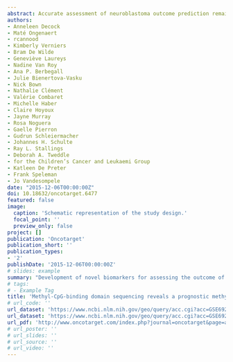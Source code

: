 ```yaml
---
abstract: Accurate assessment of neuroblastoma outcome prediction remains challenging. Therefore, this study aims at establishing novel prognostic tumor DNA methylation biomarkers. In total, 396 low- and high-risk primary tumors were analyzed, of which 87 were profiled using methyl-CpG-binding domain (MBD) sequencing for differential methylation analysis between prognostic patient groups. Subsequently, methylation-specific PCR (MSP) assays were developed for 78 top-ranking differentially methylated regions and tested on two independent cohorts of 132 and 177 samples, respectively. Further, a new statistical framework was used to identify a robust set of MSP assays of which the methylation score (i.e. the percentage of methylated assays) allows accurate outcome prediction. Survival analyses were performed on the individual target level, as well as on the combined multimarker signature. As a result of the differential DNA methylation assessment by MBD sequencing, 58 of the 78 MSP assays were designed in regions previously unexplored in neuroblastoma, and 36 are located in non-promoter or non-coding regions. In total, 5 individual MSP assays (located in CCDC177, NXPH1, lnc-MRPL3-2, lnc-TREX1-1 and one on a region from chromosome 8 with no further annotation) predict event-free survival and 4 additional assays (located in SPRED3, TNFAIP2, NPM2 and CYYR1) also predict overall survival. Furthermore, a robust 58-marker methylation signature predicting overall and event-free survival was established. In conclusion, this study encompasses the largest DNA methylation biomarker study in neuroblastoma so far. We identified and independently validated several novel prognostic biomarkers, as well as a prognostic 58-marker methylation signature.
authors:
- Anneleen Decock
- Maté Ongenaert
- rcannood
- Kimberly Verniers
- Bram De Wilde
- Geneviève Laureys
- Nadine Van Roy
- Ana P. Berbegall
- Julie Bienertova-Vasku
- Nick Bown
- Nathalie Clément
- Valérie Combaret
- Michelle Haber
- Claire Hoyoux
- Jayne Murray
- Rosa Noguera
- Gaelle Pierron
- Gudrun Schleiermacher
- Johannes H. Schulte
- Ray L. Stallings
- Deborah A. Tweddle
- for the Children’s Cancer and Leukaemi Group
- Katleen De Preter
- Frank Speleman
- Jo Vandesompele
date: "2015-12-06T00:00:00Z"
doi: 10.18632/oncotarget.6477
featured: false
image:
  caption: 'Schematic representation of the study design.'
  focal_point: ''
  preview_only: false
project: []
publication: 'Oncotarget'
publication_short: ''
publication_types:
- '2'
publishDate: '2015-12-06T00:00:00Z'
# slides: example
summary: "Development of novel biomarkers for assessing the outcome of neuroblastoma patients."
# tags:
# - Example Tag
title: 'Methyl-CpG-binding domain sequencing reveals a prognostic methylation signature in neuroblastoma'
# url_code: ''
url_dataset: 'https://www.ncbi.nlm.nih.gov/geo/query/acc.cgi?acc=GSE69224'
url_dataset: 'https://www.ncbi.nlm.nih.gov/geo/query/acc.cgi?acc=GSE69243'
url_pdf: 'http://www.oncotarget.com/index.php?journal=oncotarget&page=article&op=download&path%5B%5D=6477&path%5B%5D=17886'
# url_poster: ''
# url_slides: ''
# url_source: ''
# url_video: ''
---
```

